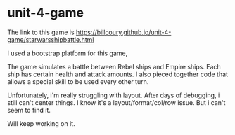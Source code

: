 # unit-4-game

The link to this game is  https://billcoury.github.io/unit-4-game/starwarsshipbattle.html

I used a bootstrap platform for this game,

The game simulates a battle between Rebel ships and Empire ships.
Each ship has certain health and attack amounts.
I also pieced together code that allows a special skill to be used every other turn.

Unfortunately, i'm really struggling with layout.  After days of debugging, i still can't center things.  I know it's a layout/format/col/row issue.  But i can't seem to find it.

Will keep working on it.
